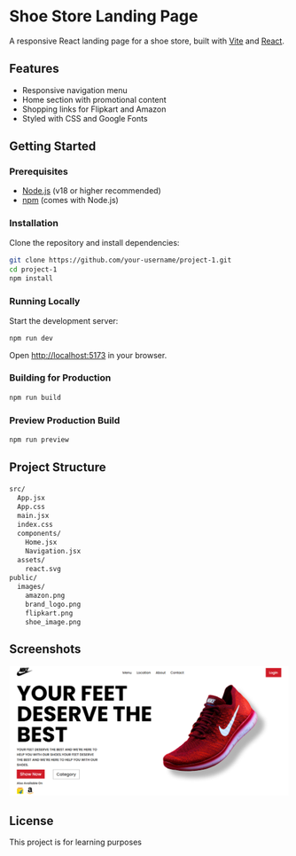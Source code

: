 # Shoe Store Landing Page

A responsive React landing page for a shoe store, built with [Vite](https://vitejs.dev/) and [React](https://react.dev/).

## Features

- Responsive navigation menu
- Home section with promotional content
- Shopping links for Flipkart and Amazon
- Styled with CSS and Google Fonts

## Getting Started

### Prerequisites

- [Node.js](https://nodejs.org/) (v18 or higher recommended)
- [npm](https://www.npmjs.com/) (comes with Node.js)

### Installation

Clone the repository and install dependencies:

```sh
git clone https://github.com/your-username/project-1.git
cd project-1
npm install
```

### Running Locally

Start the development server:

```sh
npm run dev
```

Open [http://localhost:5173](http://localhost:5173) in your browser.

### Building for Production

```sh
npm run build
```

### Preview Production Build

```sh
npm run preview
```

## Project Structure

```
src/
  App.jsx
  App.css
  main.jsx
  index.css
  components/
    Home.jsx
    Navigation.jsx
  assets/
    react.svg
public/
  images/
    amazon.png
    brand_logo.png
    flipkart.png
    shoe_image.png
```

## Screenshots
![Landing Page Screenshot](public/images/image.png)

## License

This project is for learning purposes
